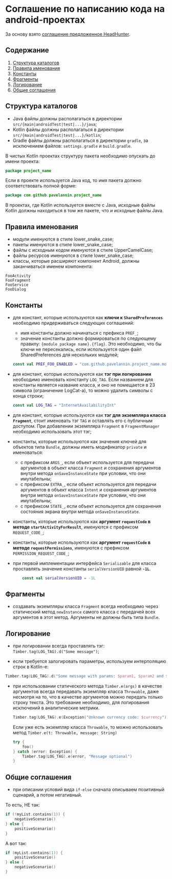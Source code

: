 # Соглашение по написанию кода на android-проектах
За основу взято [соглашение предложенное HeadHunter](https://github.com/hhru/android-style-guide/blob/master/docs/android-style-guide.md).

## Содержание
1. [Структура каталогов](#directory_structure)
1. [Правила именования](#naming)
1. [Константы](#constants)
1. [Фрагменты](#fragments)
1. [Логирование](#log)
1. [Общие соглашения](#common)

## <a name='directory_structure'>Структура каталогов</a>
- Java файлы должны располагаться в директории `src/{main|androidTest|test|...}/java`;
- Kotlin файлы должны располагаться в директории `src/{main|androidTest|test|...}/kotlin`;
- Gradle файлы должны располагаться в директории `gradle`, за исключением файлов: `settings.gradle` и `build.gradle`.

В чистых Kotlin проектах структуру пакета необходимо опускать до имени проекта:
```kotlin
package project_name
```
Если в проекте используется Java код, то имя пакета должно соответствовать полной форме:
```kotlin
package com.github.pavelannin.project_name
```

В проектах, где Kotlin используется вместе с Java, исходные файлы Kotlin должны находиться в том же пакете, 
что и исходные файлы Java.

## <a name='naming'>Правила именования</a>
- модули именуются в стиле lower_snake_case;
- пакеты именуются в стиле lower_snake_case;
- файлы с исходным кодом именуются в стиле UpperCamelCase;
- файлы ресурсов именуются в стиле lower_snake_case;
- классы, которые расширяют компонент Android, должны заканчиваться именем компонента:
```
FooActivity
FooFragment
FooService
FooDialog
```

## <a name='constants'>Константы</a>
- для констант, которые используются как **ключи к `SharedPreferences`** необходимо придерживаться следующих соглашений:
    - имя константы должно начинаться с префикса `PREF_`;
    - значение константы должно формироваться по следующему правилу: `{module package name}.{flag}`. 
    Это необходимо, что бы ключи не пересекались, если используется один файл SharedPreferences для нескольких модулей;
    ```kotlin
    const val PREF_FOO_ENABLED = "com.github.pavelannin.project_name.module_name.foo_enabled"
    ```
 
- для констант, которые используются как **тэг при логировании** необходимо именовать константу `LOG_TAG`. 
Если названием для константы является название класса, и оно не помещается в 23 символа (ограничение LogCat-a), 
то можно удалить символы с конца строки;
    ```kotlin
    const val LOG_TAG = "InternetAvailabilityInt"
    ```
  
- для констант, которые используются как **тэг для экземпляра класса `Fragment`**, стоит именовать тэг `TAG` 
и оставлять его с публичным доступом. При добавлении экземпляра `Fragment` в `FragmentManager` необходимо использовать этот тэг;

- константы, которые используются как значения ключей для объектов типа `Bundle`, должны иметь модификатор `private` и именоваться: 
    - с префиксом `ARGS_`, если объект используется для передачи аргументов в объект класса `Fragment` и 
    сохранения аргументов внутри метода `onSaveInstanceState` при условии, что они имутабельны;
    - с префиксом `EXTRA_`, если объект используется для передачи аргументов в объект класса `Intent` и 
        сохранения аргументов внутри метода `onSaveInstanceState` при условии, что они имутабельны;
    - с префиксом `STATE_`, если объект используется для сохранения состояния экрана внутри метода `onSaveInstanceState`.
    
- константы, которые используются как **аргумент `requestCode` в методе `startActivityForResult`**, 
именуются с префиксом `REQUEST_CODE_`;

- константы, которые используются как **аргумент `requestCode` в методе `requestPermissions`**, 
именуются с префиксом `PERMISSION_REQUEST_CODE_`;

- при первой имплементации интерфейса `Serializable` для класса проставлять значение константы `serialVersionUID` равной **`-1L`**.
    ```kotlin
        const val serialVersionUID = -1L
    ```
  
## <a name='fragments'>Фрагменты</a>
- создавать экземпляры класса `Fragment` всегда необходимо через статический метод `newInstance` самого класса 
с передачей всех аргументов в этот метод. Аргументы не должны быть типа `Bundle`.

## <a name='log'>Логирование</a>
- при логировании всегда проставлять тэг: `Timber.tag(LOG_TAG).d("Some message")`; 

- если требуется залогировать параметры, используем интерполяцию строк в Kotlin-е:
```kotlin
Timber.tag(LOG_TAG).d("Some message with params: $param1, $param2 and $param3")
```

- при использовании статического метода `Timber.e(args)` в качестве аргументов всегда передавать экземпляр класса `Throwable`, 
даже несмотря на то, что в качестве аргументов можно передать только строку текста. 
Это требование необходимо, для логирования исключений в аналитические метрики. 
    ```kotlin
    Timber.tag(LOG_TAG).e(Exception("Unknown currency code: $currency"))
    ```
    Если уже есть экземпляр класса `Throwable`, то можно использовать метод `Timber.e(t: Throwable, message: String)`
    ```kotlin
    try {
        foo()
    } catch (error: Exception) {
        Timber.tag(LOG_TAG).e(error, "Message optional")
    }
    ```
  
## <a name='common'>Общие соглашения</a>
- при описании условий вида `if-else` сначала описываем позитивный сценарий, а потом негативный. 

То есть, НЕ так:

```kotlin
if (!myList.contains(1)) {
    negativeScenario()
} else {
    positiveScenario()
}
```
А вот так:

```kotlin
if (myList.contains(1)) {
    positiveScenario()
} else {
    negativeScenario()
}